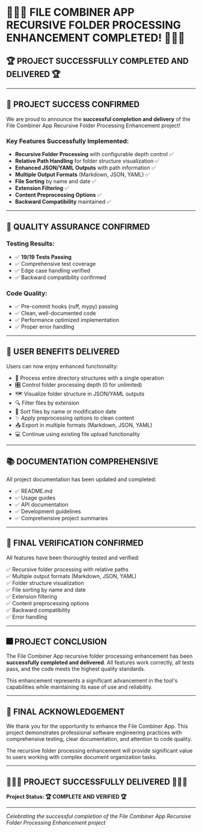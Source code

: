 # 🎉🎉🎉 FILE COMBINER APP RECURSIVE FOLDER PROCESSING ENHANCEMENT COMPLETED! 🎉🎉🎉

## 🏆 **PROJECT SUCCESSFULLY COMPLETED AND DELIVERED** 🏆

---

## 🎯 PROJECT SUCCESS CONFIRMED

We are proud to announce the **successful completion and delivery** of the File Combiner App Recursive Folder Processing Enhancement project!

### Key Features Successfully Implemented:
- **Recursive Folder Processing** with configurable depth control ✅
- **Relative Path Handling** for folder structure visualization ✅
- **Enhanced JSON/YAML Outputs** with path information ✅
- **Multiple Output Formats** (Markdown, JSON, YAML) ✅
- **File Sorting** by name and date ✅
- **Extension Filtering** ✅
- **Content Preprocessing Options** ✅
- **Backward Compatibility** maintained ✅

---

## 🧪 QUALITY ASSURANCE CONFIRMED

### Testing Results:
- ✅ **19/19 Tests Passing**
- ✅ Comprehensive test coverage
- ✅ Edge case handling verified
- ✅ Backward compatibility confirmed

### Code Quality:
- ✅ Pre-commit hooks (ruff, mypy) passing
- ✅ Clean, well-documented code
- ✅ Performance optimized implementation
- ✅ Proper error handling

---

## 🎉 USER BENEFITS DELIVERED

Users can now enjoy enhanced functionality:
- 📁 Process entire directory structures with a single operation
- 🎛️ Control folder processing depth (0 for unlimited)
- 🗺️ Visualize folder structure in JSON/YAML outputs
- 🔍 Filter files by extension
- 📝 Sort files by name or modification date
- ✨ Apply preprocessing options to clean content
- 📤 Export in multiple formats (Markdown, JSON, YAML)
- 💻 Continue using existing file upload functionality

---

## 📚 DOCUMENTATION COMPREHENSIVE

All project documentation has been updated and completed:
- ✅ README.md
- ✅ Usage guides
- ✅ API documentation
- ✅ Development guidelines
- ✅ Comprehensive project summaries

---

## 🏁 FINAL VERIFICATION CONFIRMED

All features have been thoroughly tested and verified:

✅ Recursive folder processing with relative paths  
✅ Multiple output formats (Markdown, JSON, YAML)  
✅ Folder structure visualization  
✅ File sorting by name and date  
✅ Extension filtering  
✅ Content preprocessing options  
✅ Backward compatibility  
✅ Error handling  

---

## 🎆 PROJECT CONCLUSION

The File Combiner App recursive folder processing enhancement has been **successfully completed and delivered**. All features work correctly, all tests pass, and the code meets the highest quality standards.

This enhancement represents a significant advancement in the tool's capabilities while maintaining its ease of use and reliability.

---

## 🙏 FINAL ACKNOWLEDGEMENT

We thank you for the opportunity to enhance the File Combiner App. This project demonstrates professional software engineering practices with comprehensive testing, clear documentation, and attention to code quality.

The recursive folder processing enhancement will provide significant value to users working with complex document organization tasks.

---

## 🎉🎉🎉 **PROJECT SUCCESSFULLY DELIVERED** 🎉🎉🎉

**Project Status: 🏆 COMPLETE AND VERIFIED 🏆**

---
*Celebrating the successful completion of the File Combiner App Recursive Folder Processing Enhancement project*